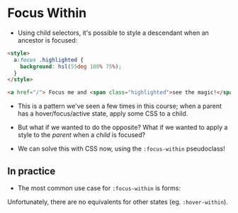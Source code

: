 # Focus Within

- Using child selectors, it's possible to style a descendant when an ancestor is focused:

```html
<style>
  a:focus .highlighted {
    background: hsl(55deg 100% 75%);
  }
</style>

<a href="/"> Focus me and <span class="highlighted">see the magic!</span> </a>
```

- This is a pattern we've seen a few times in this course; when a parent has a hover/focus/active state, apply some CSS to a child.

- But what if we wanted to do the opposite? What if we wanted to apply a style to the _parent_ when a _child_ is focused?

- We can solve this with CSS now, using the `:focus-within` pseudoclass!

## In practice

- The most common use case for `:focus-within` is forms:

Unfortunately, there are no equivalents for other states (eg. `:hover-within`).
